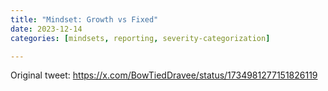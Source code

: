 ```yaml
---
title: "Mindset: Growth vs Fixed"
date: 2023-12-14
categories: [mindsets, reporting, severity-categorization]

---
```


Original tweet: https://x.com/BowTiedDravee/status/1734981277151826119



